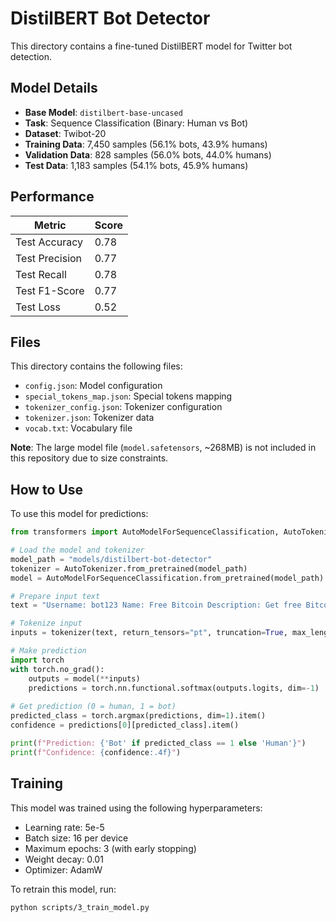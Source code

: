 # DistilBERT Bot Detector

This directory contains a fine-tuned DistilBERT model for Twitter bot detection.

## Model Details

- **Base Model**: `distilbert-base-uncased`
- **Task**: Sequence Classification (Binary: Human vs Bot)
- **Dataset**: Twibot-20
- **Training Data**: 7,450 samples (56.1% bots, 43.9% humans)
- **Validation Data**: 828 samples (56.0% bots, 44.0% humans)
- **Test Data**: 1,183 samples (54.1% bots, 45.9% humans)

## Performance

| Metric          | Score  |
|-----------------|--------|
| Test Accuracy   | 0.78   |
| Test Precision  | 0.77   |
| Test Recall     | 0.78   |
| Test F1-Score   | 0.77   |
| Test Loss       | 0.52   |

## Files

This directory contains the following files:

- `config.json`: Model configuration
- `special_tokens_map.json`: Special tokens mapping
- `tokenizer_config.json`: Tokenizer configuration
- `tokenizer.json`: Tokenizer data
- `vocab.txt`: Vocabulary file

**Note**: The large model file (`model.safetensors`, ~268MB) is not included in this repository due to size constraints.

## How to Use

To use this model for predictions:

```python
from transformers import AutoModelForSequenceClassification, AutoTokenizer

# Load the model and tokenizer
model_path = "models/distilbert-bot-detector"
tokenizer = AutoTokenizer.from_pretrained(model_path)
model = AutoModelForSequenceClassification.from_pretrained(model_path)

# Prepare input text
text = "Username: bot123 Name: Free Bitcoin Description: Get free Bitcoin now! Click the link in my bio!"

# Tokenize input
inputs = tokenizer(text, return_tensors="pt", truncation=True, max_length=512)

# Make prediction
import torch
with torch.no_grad():
    outputs = model(**inputs)
    predictions = torch.nn.functional.softmax(outputs.logits, dim=-1)
    
# Get prediction (0 = human, 1 = bot)
predicted_class = torch.argmax(predictions, dim=1).item()
confidence = predictions[0][predicted_class].item()

print(f"Prediction: {'Bot' if predicted_class == 1 else 'Human'}")
print(f"Confidence: {confidence:.4f}")
```

## Training

This model was trained using the following hyperparameters:

- Learning rate: 5e-5
- Batch size: 16 per device
- Maximum epochs: 3 (with early stopping)
- Weight decay: 0.01
- Optimizer: AdamW

To retrain this model, run:

```bash
python scripts/3_train_model.py
```
